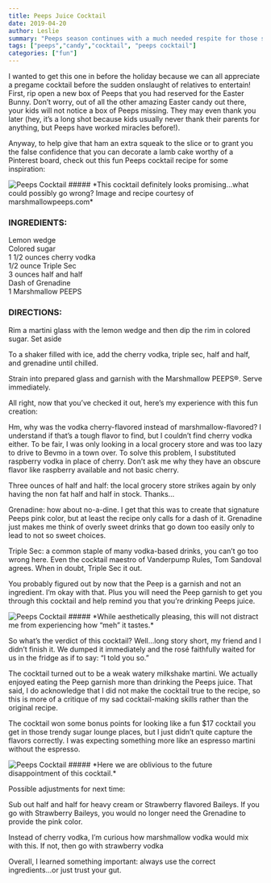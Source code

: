 ```yaml
---
title: Peeps Juice Cocktail
date: 2019-04-20
author: Leslie
summary: "Peeps season continues with a much needed respite for those stressful holiday times!"
tags: ["peeps","candy","cocktail", "peeps cocktail"] 
categories: ["fun"]
---
```



I wanted to get this one in before the holiday because we can all appreciate a pregame cocktail before the sudden onslaught of relatives to entertain! First, rip open a new box of Peeps that you had reserved for the Easter Bunny. Don’t worry, out of all the other amazing Easter candy out there, your kids will not notice a box of Peeps missing. They may even thank you later (hey, it’s a long shot because kids usually never thank their parents for anything, but Peeps have worked miracles before!).

Anyway, to help give that ham an extra squeak to the slice or to grant you the false confidence that you can decorate a lamb cake worthy of a Pinterest board, check out this fun Peeps cocktail recipe for some inspiration: 


<img src="https://static.ostrichzero.com/images/blog/peeps_cocktail/peepswebsite.jpg" class="img-responsive img-centered" alt="Peeps Cocktail">
##### *This cocktail definitely looks promising...what could possibly go wrong? Image and recipe courtesy of marshmallowpeeps.com*

### INGREDIENTS:

Lemon wedge <br />
Colored sugar <br />
1 1/2 ounces cherry vodka<br />
1/2 ounce Triple Sec<br />
3 ounces half and half <br />
Dash of Grenadine<br />
1 Marshmallow PEEPS<br />

### DIRECTIONS:

Rim a martini glass with the lemon wedge and then dip the rim in colored sugar. Set aside

To a shaker filled with ice, add the cherry vodka, triple sec, half and half, and grenadine until chilled.

Strain into prepared glass and garnish with the Marshmallow PEEPS®. Serve immediately.

All right, now that you’ve checked it out, here’s my experience with this fun creation:

Hm, why was the vodka cherry-flavored instead of marshmallow-flavored? I understand if that’s a tough flavor to find, but I couldn’t find cherry vodka either. To be fair, I was only looking in a local grocery store and was too lazy to drive to Bevmo in a town over. To solve this problem, I substituted raspberry  vodka in place of cherry. Don’t ask me why they have an obscure flavor like raspberry available and not basic cherry.

Three ounces of half and half: the local grocery store strikes again by only having the non fat half and half in stock. Thanks…

Grenadine: how about no-a-dine. I get that this was to create that signature Peeps pink color, but at least the recipe only calls for a dash of it. Grenadine just makes me think of overly sweet drinks that go down too easily only to lead to not so sweet choices. 

Triple Sec: a common staple of many vodka-based drinks, you can’t go too wrong here. Even the cocktail maestro of Vanderpump Rules, Tom Sandoval agrees. When in doubt, Triple Sec it out.

You probably figured out by now that the Peep is a garnish and not an ingredient. I’m okay with that. Plus you will need the Peep garnish to get you through this cocktail and help remind you that you’re drinking Peeps juice.

<img src="https://static.ostrichzero.com/images/blog/peeps_cocktail/PeepsCocktail1.jpg" class="img-responsive img-centered" alt="Peeps Cocktail">
##### *While aesthetically pleasing, this will not distract me from experiencing how “meh” it tastes.*

So what’s the verdict of this cocktail? Well…long story short, my friend and I didn’t finish it. We dumped it immediately and the rosé faithfully waited for us in the fridge as if to say: “I told you so.”

The cocktail turned out to be a weak watery milkshake martini. We actually enjoyed eating the Peep garnish more than drinking the Peeps juice. That said, I do acknowledge that I did not make the cocktail true to the recipe, so this is more of a critique of my sad cocktail-making skills rather than the original recipe.

The cocktail won some bonus points for looking like a fun $17 cocktail you get in those trendy sugar lounge places, but I just didn’t quite capture the flavors correctly. I was expecting something more like an espresso martini without the espresso.

<img src="https://static.ostrichzero.com/images/blog/peeps_cocktail/PeepsChocktail2.jpg" class="img-responsive img-centered" alt="Peeps Cocktail">
##### *Here we are oblivious to the future disappointment of this cocktail.*

Possible adjustments for next time:

Sub out half and half for heavy cream or Strawberry flavored Baileys. If you go with Strawberry Baileys, you would no longer need the Grenadine to provide the pink color.

Instead of cherry vodka, I’m curious how marshmallow vodka would mix with this. If not, then go with strawberry vodka

Overall, I learned something important: always use the correct ingredients...or just trust your gut.